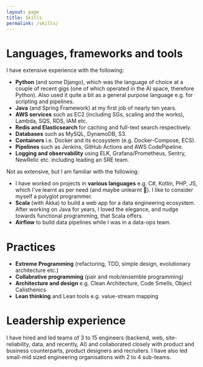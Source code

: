```yaml
---
layout: page
title: Skills
permalink: /skills/
---
```


# Languages, frameworks and tools

I have extensive experience with the following:

- **Python** (and some Django), which was the language of choice at a couple of recent gigs (one of which operated in the AI space, therefore Python). Also used it quite a bit as a general purpose language e.g. for scripting and pipelines.
- **Java** (and Spring Framework) at my first job of nearly ten years.
- **AWS services** such as EC2 (including SGs, scaling and the works), Lambda, SQS, RDS, IAM etc.
- **Redis and Elasticsearch** for caching and full-text search respectively.
- **Databases** such as MySQL, DynamoDB, S3.
- **Containers** i.e. Docker and its ecosystem (e.g. Docker-Compose, ECS).
- **Pipelines** such as Jenkins, GitHub Actions and AWS CodePipeline.
- **Logging and observability** using ELK, Grafana/Prometheus, Sentry, NewRelic etc. including leading an SRE team.

Not as extensive, but I am familiar with the following:

- I have worked on projects in **various languages** e.g. C#, Kotlin, PHP, JS, which I've learnt as per need (and maybe unlearnt :see_no_evil:). I like to consider myself a polyglot programmer.
- **Scala** (with Akka) to build a web app for a data engineering ecosystem. After working on Java for years, I loved the elegance, and nudge towards functional programming, that Scala offers.
- **Airflow** to build data pipelines while I was in a data-ops team.

# Practices

- **Extreme Programming** (refactoring, TDD, simple design, evolutionary architecture etc.)
- **Collabrative programming** (pair and mob/ensemble programming)
- **Architecture and design** e.g. Clean Architecture, Code Smells, Object Calisthenics
- **Lean thinking** and Lean tools e.g. value-stream mapping

# Leadership experience

I have hired and led teams of 3 to 15 engineers (backend, web, site-reliability, data, and recently, AI) and collaborated closely with product and business counterparts, product designers and recruiters. I have also led small-mid sized engineering organisations with 2 to 4 sub-teams.